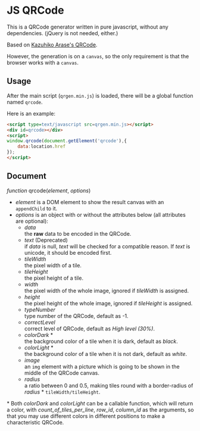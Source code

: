 JS QRCode
===

This is a QRCode generator written in pure javascript, without any dependencies. (jQuery is not needed, either.)

Based on [Kazuhiko Arase's QRCode](http://www.d-project.com/).

However, the generation is on a `canvas`, so the only requirement is that the browser works with a `canvas`.

Usage
---
After the main script (`qrgen.min.js`) is loaded, there will be a global function named `qrcode`.

Here is an example:

``` html
<script type=text/javascript src=qrgen.min.js></script>
<div id=qrcode></div>
<script>
window.qrcode(document.getElement('qrcode'),{
	data:location.href
});
</script>
```

Document
---
*function* qrcode(*element*, *options*)

* *element* is a DOM element to show the result canvas with an `appendChild` to it.
* *options* is an object with or without the attributes below (all attributes are optional):
	* *data*  
	  the **raw** data to be encoded in the QRCode.
	* *text* (Deprecated)  
	  if *data* is null, *text* will be checked for a compatible reason. If *text* is unicode, it should be encoded first.
	* *tileWidth*  
	  the pixel width of a tile.
	* *tileHeight*  
	  the pixel height of a tile.
	* *width*  
	  the pixel width of the whole image, ignored if *tileWidth* is assigned.
	* *height*  
	  the pixel height of the whole image, ignored if *tileHeight* is assigned.
	* *typeNumber*  
	  type number of the QRCode, default as -1.
	* *correctLevel*  
	  correct level of QRCode, default as *High level (30%)*.
	* *colorDark* \*  
	  the background color of a tile when it is dark, default as *black*.
	* *colorLight* \*  
	  the background color of a tile when it is not dark, default as *white*.
	* *image*  
	  an `img` element with a picture which is going to be shown in the middle of the QRCode canvas.
	* *radius*  
	  a ratio between 0 and 0.5, making tiles round with a border-radius of *radius* \* `tileWidth/tileHeight`.

\* Both *colorDark* and *colorLight* can be a callable function, which will return a color, with *count_of_tiles_per_line*, *row_id*, *column_id* as the arguments, so that you may use different colors in different positions to make a characteristic QRCode.

